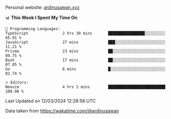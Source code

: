 Personal website: [ardinusawan.xyz](https://ardinusawan.xyz)

<!--START_SECTION:waka-->
📊 **This Week I Spent My Time On** 

```text
💬 Programming Languages: 
TypeScript               2 hrs 39 mins       ████████████████░░░░░░░░░   65.91 % 
JavaScript               27 mins             ███░░░░░░░░░░░░░░░░░░░░░░   11.21 % 
Prisma                   23 mins             ██░░░░░░░░░░░░░░░░░░░░░░░   09.75 % 
Bash                     17 mins             ██░░░░░░░░░░░░░░░░░░░░░░░   07.05 % 
Go                       6 mins              █░░░░░░░░░░░░░░░░░░░░░░░░   02.74 % 

🔥 Editors: 
Neovim                   4 hrs 2 mins        █████████████████████████   100.00 % 
```


 Last Updated on 12/03/2024 12:28:58 UTC
<!--END_SECTION:waka-->
Data taken from https://wakatime.com/@ardinusawan
